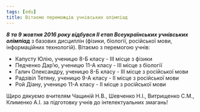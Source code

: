 ```yaml
---
tags: [edu]
title: Вітаємо переможців учнівських олімпіад
---
```


**_8 та 9 жовтня 2016 року відбувся ІІ етап Всеукраїнських учнівських олімпіад_** з базових дисциплін (фізики, біології, російської мови, інформаційних технологій). Вітаємо з перемогою учнів:

* Капусту Юлію, ученицю 8-Б класу - ІІІ місце з фізики
* Педченко Дар’ю, ученицю 11-А класу - ІІІ місце з біології
* Галич Олександру, ученицю 8-Б класу - ІІІ місце з російської мови
* Радзівіл Тетяну, ученицю 9-А класу - ІІ місце з російської мови
* Рой Діану, ученицю 11-А класу - ІІ місце з російської мови

Щиро дякуємо вчителям Чащиній Н.В., Шевченко Н.І., Витрищенко С.М., Клименко А.І. за підготовку учнів до інтелектуальних змагань!

